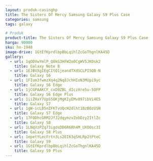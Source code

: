```yaml
---
layout: produk-casinghp
title: The Sisters Of Mercy Samsung Galaxy S9 Plus Case
categories: samsung
tags: galaxy

# Produk
product-title: The Sisters Of Mercy Samsung Galaxy S9 Plus Case
harga: 90000
sku: hn-1948
image-drive: 1GtEfKprdlbpBbLqihlZcGoThgnlKA45D
gallery:
  - url: 1qODVwYmlP_Q8kG3HFW2o0CgWV5JKOsk2
    title: Galaxy Note 8
  - url: 1EJBVXgIEgCItQ1jean4TXdSCLPI5QB-N
    title: Galaxy S6
  - url: 1FIum3fwmzXq4q2Nq8JchHIoN3MUpi9yc
    title: Galaxy S6 Edge
  - url: 1jCGPAAKCF_cxD9ZBL_dIczXre5u-5OFP
    title: Galaxy S6 Edge Plus
  - url: 1iiZHaY7UpS5OKjMgKIyEMv897ibVi4E5
    title: Galaxy S7
  - url: 1gW-icL85nZFKTvUQcH2dlht1BzBOzUSN
    title: Galaxy S7 Edge
  - url: 17FODhcGRM2JfJ2dqymzvZobDzy2ItlZc
    title: Galaxy S8
  - url: 1LNqVzPZq73igdsDD6R6Rh4M_UXOOsc3I
    title: Galaxy S8 Plus
  - url: 1epetYLecFrtn3Ls2EI63qSHLRp2tPteC
    title: Galaxy S9
  - url: 1GtEfKprdlbpBbLqihlZcGoThgnlKA45D
    title: Galaxy S9 Plus
---
```

